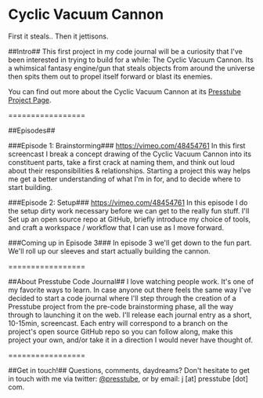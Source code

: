 Cyclic Vacuum Cannon
====================
First it steals.. Then it jettisons.

##Intro##
This first project in my code journal will be a curiosity that I've been interested in trying to build for a while: The Cyclic Vacuum Cannon. Its a whimsical fantasy engine/gun that steals objects from around the universe then spits them out to propel itself forward or blast its enemies. 

You can find out more about the Cyclic Vacuum Cannon at its [Presstube Project Page](http://presstube.com/cyclic-vacuum-cannon "Cyclic Vacuum Cannon at Presstube").


=================


##Episodes##

###Episode 1: Brainstorming###
https://vimeo.com/48454761
In this first screencast I break a concept drawing of the Cyclic Vacuum Cannon into its constituent parts, take a first crack at naming them, and think out loud about their responsibilities & relationships. Starting a project this way helps me get a better understanding of what I'm in for, and to decide where to start building.

###Episode 2: Setup###
https://vimeo.com/48454761
In this episode I do the setup dirty work necessary before we can get to the really fun stuff. I'll Set up an open source repo at GitHub, briefly introduce my choice of tools, and craft a workspace / workflow that I can use as I move forward.

###Coming up in Episode 3###
In episode 3 we'll get down to the fun part. We'll roll up our sleeves and start actually building the cannon.


=================


##About Presstube Code Journal##
I love watching people work. It's one of my favorite ways to learn. In case anyone out there feels the same way I've decided to start a code journal where I'll step through the creation of a Presstube project from the pre-code brainstorming phase, all the way through to launching it on the web. I'll release each journal entry as a short, 10-15min, screencast. Each entry will correspond to a branch on the project's open source GitHub repo so you can follow along, make this project your own, and/or take it in a direction I would never have thought of.


=================


##Get in touch!##
Questions, comments, daydreams?
Don't hesitate to get in touch with me via twitter: [@presstube](http://twitter.com/presstube "Presstube on Twitter"), or by email: j [at] presstube [dot] com.




